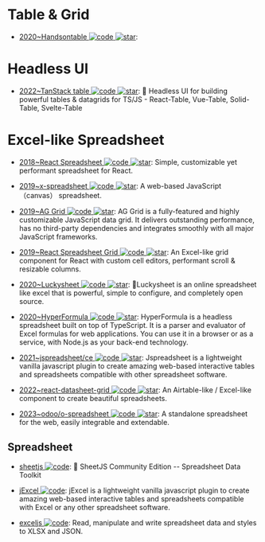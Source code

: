 # Table & Grid

- [2020~Handsontable ![code](https://ng-tech.icu/assets/code.svg) ![star](https://img.shields.io/github/stars/handsontable/handsontable)](https://github.com/handsontable/handsontable):

# Headless UI

- [2022~TanStack table ![code](https://ng-tech.icu/assets/code.svg) ![star](https://img.shields.io/github/stars/TanStack/table)](https://github.com/TanStack/table): 🤖 Headless UI for building powerful tables & datagrids for TS/JS - React-Table, Vue-Table, Solid-Table, Svelte-Table

# Excel-like Spreadsheet

- [2018~React Spreadsheet ![code](https://ng-tech.icu/assets/code.svg) ![star](https://img.shields.io/github/stars/iddan/react-spreadsheet)](https://github.com/iddan/react-spreadsheet): Simple, customizable yet performant spreadsheet for React.

- [2019~x-spreadsheet ![code](https://ng-tech.icu/assets/code.svg) ![star](https://img.shields.io/github/stars/myliang/x-spreadsheet)](https://github.com/myliang/x-spreadsheet): A web-based JavaScript（canvas） spreadsheet.

- [2019~AG Grid ![code](https://ng-tech.icu/assets/code.svg) ![star](https://img.shields.io/github/stars/ag-grid/ag-grid)](https://github.com/ag-grid/ag-grid): AG Grid is a fully-featured and highly customizable JavaScript data grid. It delivers outstanding performance, has no third-party dependencies and integrates smoothly with all major JavaScript frameworks.

- [2019~React Spreadsheet Grid ![code](https://ng-tech.icu/assets/code.svg) ![star](https://img.shields.io/github/stars/denisraslov/react-spreadsheet-grid)](https://github.com/denisraslov/react-spreadsheet-grid): An Excel-like grid component for React with custom cell editors, performant scroll & resizable columns.

- [2020~Luckysheet ![code](https://ng-tech.icu/assets/code.svg) ![star](https://img.shields.io/github/stars/dream-num/Luckysheet)](https://github.com/dream-num/Luckysheet): 🚀Luckysheet is an online spreadsheet like excel that is powerful, simple to configure, and completely open source.

- [2020~HyperFormula ![code](https://ng-tech.icu/assets/code.svg) ![star](https://img.shields.io/github/stars/handsontable/hyperformula)](https://github.com/handsontable/hyperformula): HyperFormula is a headless spreadsheet built on top of TypeScript. It is a parser and evaluator of Excel formulas for web applications. You can use it in a browser or as a service, with Node.js as your back-end technology.

- [2021~jspreadsheet/ce ![code](https://ng-tech.icu/assets/code.svg) ![star](https://img.shields.io/github/stars/jspreadsheet/ce)](https://github.com/jspreadsheet/ce): Jspreadsheet is a lightweight vanilla javascript plugin to create amazing web-based interactive tables and spreadsheets compatible with other spreadsheet software.

- [2022~react-datasheet-grid ![code](https://ng-tech.icu/assets/code.svg) ![star](https://img.shields.io/github/stars/nick-keller/react-datasheet-grid)](https://github.com/nick-keller/react-datasheet-grid): An Airtable-like / Excel-like component to create beautiful spreadsheets.

- [2023~odoo/o-spreadsheet ![code](https://ng-tech.icu/assets/code.svg) ![star](https://img.shields.io/github/stars/odoo/o-spreadsheet)](https://github.com/odoo/o-spreadsheet): A standalone spreadsheet for the web, easily integrable and extendable.

## Spreadsheet

- [sheetjs ![code](https://ng-tech.icu/assets/code.svg)](https://github.com/SheetJS/sheetjs): 📗 SheetJS Community Edition -- Spreadsheet Data Toolkit

- [jExcel ![code](https://ng-tech.icu/assets/code.svg)](https://github.com/paulhodel/jexcel): jExcel is a lightweight vanilla javascript plugin to create amazing web-based interactive tables and spreadsheets compatible with Excel or any other spreadsheet software.

- [exceljs ![code](https://ng-tech.icu/assets/code.svg)](https://github.com/exceljs/exceljs): Read, manipulate and write spreadsheet data and styles to XLSX and JSON.
